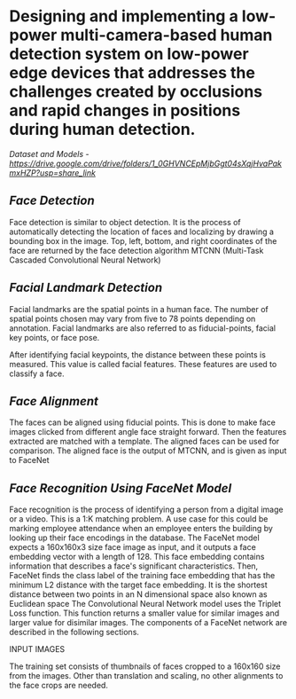 # Designing and implementing a low-power multi-camera-based human detection system on low-power edge devices that addresses the challenges created by occlusions and rapid changes in positions during human detection.

*Dataset and Models - https://drive.google.com/drive/folders/1_0GHVNCEpMjbGgt04sXqjHvaPakmxHZP?usp=share_link*

## *Face Detection*

Face detection is similar to object detection. It is the process of automatically detecting the location of faces and localizing by drawing a bounding box in the image. Top, left, bottom, and right coordinates of the face are returned by the face detection algorithm MTCNN (Multi-Task Cascaded Convolutional Neural Network)

## *Facial Landmark Detection*

Facial landmarks are the spatial points in a human face. The number of spatial points chosen may vary from five to 78 points depending on annotation. Facial landmarks are also referred to as fiducial-points, facial key points, or face pose.

After identifying facial keypoints, the distance between these points is measured. This value is called facial features. These features are used to classify a face.

## *Face Alignment*

The faces can be aligned using fiducial points. This is done to make face images clicked from different angle face straight forward. Then the features extracted are matched with a template. The aligned faces can be used for comparison. The aligned face is the output of MTCNN, and is given as input to FaceNet

## *Face Recognition Using FaceNet Model*

Face recognition is the process of identifying a person from a digital image or a video. This is a 1:K matching problem. A use case for this could be marking employee attendance when an employee enters the building by looking up their face encodings in the database. The FaceNet model expects a 160x160x3 size face image as input, and it outputs a face embedding vector with a length of 128. This face embedding contains information that describes a face's significant characteristics. Then, FaceNet finds the class label of the training face embedding that has the minimum L2 distance with the target face embedding. It is the shortest distance between two points in an N dimensional space also known as Euclidean space
The Convolutional Neural Network model uses the Triplet Loss function. This function returns a smaller value for similar images and larger value for disimilar images. The components of a FaceNet network are described in the following sections.

INPUT IMAGES

The training set consists of thumbnails of faces cropped to a 160x160 size from the images. Other than translation and scaling, no other alignments to the face crops are needed.




